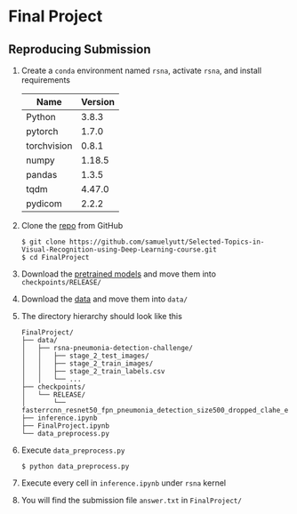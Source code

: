 # Final Project

Reproducing Submission
--
1. Create a `conda` environment named `rsna`, activate `rsna`, and install requirements

    | Name        | Version |
    | ----------- | ------- |
    | Python      | 3.8.3   |
    | pytorch     | 1.7.0   |
    | torchvision | 0.8.1   |
    | numpy       | 1.18.5  |
    | pandas      | 1.3.5   |
    | tqdm        | 4.47.0  |
    | pydicom     | 2.2.2   |

2. Clone the [repo](https://github.com/samuelyutt/Selected-Topics-in-Visual-Recognition-using-Deep-Learning-course.git) from GitHub
    ```
    $ git clone https://github.com/samuelyutt/Selected-Topics-in-Visual-Recognition-using-Deep-Learning-course.git
    $ cd FinalProject
    ```

3. Download the [pretrained models](https://drive.google.com/file/d/1N5D4QcQyC7eZ2g3E4ZyBYTa32kfE2sC-/view?usp=sharing) and move them into `checkpoints/RELEASE/`

4. Download the [data](https://drive.google.com/file/d/1IxPauHtrOVJhtybtmFKwQhpNYoBVFnhv/view?usp=sharing) and move them into `data/`

5. The directory hierarchy should look like this
    ```
    FinalProject/
    ├── data/
    │   ├── rsna-pneumonia-detection-challenge/
    │   │   ├── stage_2_test_images/
    │   │   ├── stage_2_train_images/
    │   │   ├── stage_2_train_labels.csv
    │   │   └── ...
    ├── checkpoints/
    │   └── RELEASE/
    │       └── fasterrcnn_resnet50_fpn_pneumonia_detection_size500_dropped_clahe_e50.pth
    ├── inference.ipynb
    ├── FinalProject.ipynb
    └── data_preprocess.py
    ```
6. Execute `data_preprocess.py`
    ```
    $ python data_preprocess.py
    ```

7. Execute every cell in `inference.ipynb` under `rsna` kernel

8. You will find the submission file `answer.txt` in `FinalProject/`
